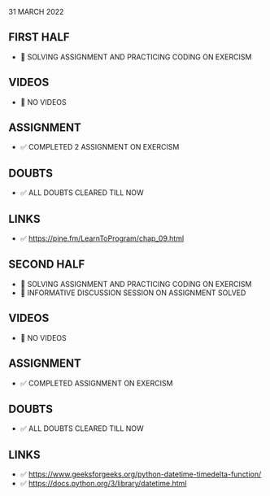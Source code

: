 31 MARCH 2022

## FIRST HALF

- 🚧 SOLVING ASSIGNMENT AND PRACTICING CODING ON EXERCISM

## VIDEOS

- 🚫 NO VIDEOS

## ASSIGNMENT 

- ✅ COMPLETED 2 ASSIGNMENT ON EXERCISM

## DOUBTS

- ✅ ALL DOUBTS CLEARED TILL NOW

## LINKS

- ✅ https://pine.fm/LearnToProgram/chap_09.html

## SECOND HALF

- 🚧 SOLVING ASSIGNMENT AND PRACTICING CODING ON EXERCISM
- 🚧 INFORMATIVE DISCUSSION SESSION ON ASSIGNMENT SOLVED

## VIDEOS

- 🚫 NO VIDEOS

## ASSIGNMENT 

- ✅ COMPLETED ASSIGNMENT ON EXERCISM

## DOUBTS

- ✅ ALL DOUBTS CLEARED TILL NOW

## LINKS

- ✅ https://www.geeksforgeeks.org/python-datetime-timedelta-function/
- ✅ https://docs.python.org/3/library/datetime.html